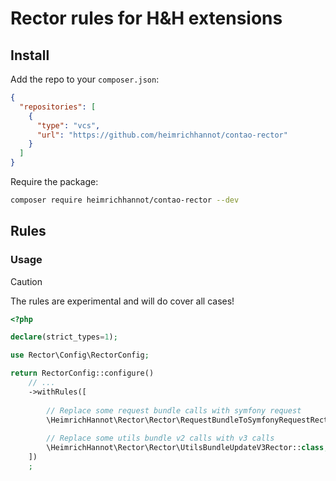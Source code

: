 # Rector rules for H&H extensions

## Install

Add the repo to your `composer.json`:

```json
{
  "repositories": [
    {
      "type": "vcs",
      "url": "https://github.com/heimrichhannot/contao-rector"
    }
  ]
}
```

Require the package:

```bash
composer require heimrichhannot/contao-rector --dev 
```

## Rules 

### Usage

> [!CAUTION]
> The rules are experimental and will do cover all cases!

```php
<?php

declare(strict_types=1);

use Rector\Config\RectorConfig;

return RectorConfig::configure()
    // ...
    ->withRules([
    
        // Replace some request bundle calls with symfony request
        \HeimrichHannot\Rector\Rector\RequestBundleToSymfonyRequestRector::class,
        
        // Replace some utils bundle v2 calls with v3 calls
        \HeimrichHannot\Rector\Rector\UtilsBundleUpdateV3Rector::class,
    ])
    ;
```

